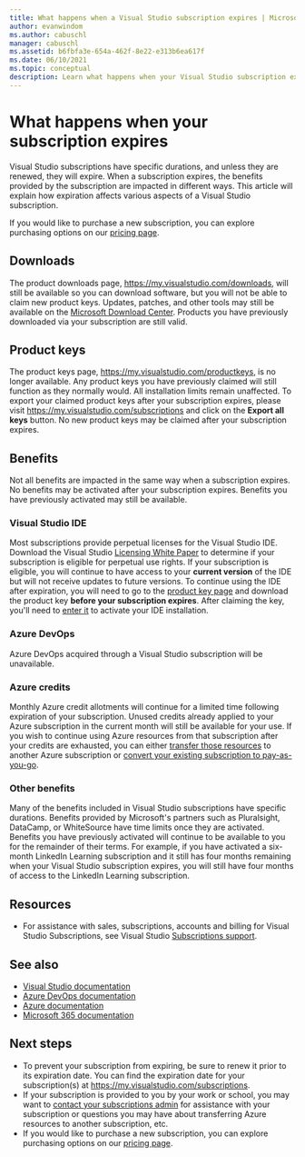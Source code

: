 ```yaml
---
title: What happens when a Visual Studio subscription expires | Microsoft Docs
author: evanwindom
ms.author: cabuschl
manager: cabuschl
ms.assetid: b6fbfa3e-654a-462f-8e22-e313b6ea617f
ms.date: 06/10/2021
ms.topic: conceptual
description: Learn what happens when your Visual Studio subscription expires
---
```


# What happens when your subscription expires
Visual Studio subscriptions have specific durations, and unless they are renewed, they will expire.  When a subscription expires, the benefits provided by the subscription are impacted in different ways.  This article will explain how expiration affects various aspects of a Visual Studio subscription. 

If you would like to purchase a new subscription, you can explore purchasing options on our [pricing page](https://visualstudio.microsoft.com/vs/pricing).

## Downloads
The product downloads page, <https://my.visualstudio.com/downloads>, will still be available so you can download software, but you will not be able to claim new product keys.  Updates, patches, and other tools may still be available on the [Microsoft Download Center](https://www.microsoft.com/downloads).  Products you have previously downloaded via your subscription are still valid.

## Product keys
The product keys page, <https://my.visualstudio.com/productkeys>, is no longer available.  Any product keys you have previously claimed will still function as they normally would.  All installation limits remain unaffected.  To export your claimed product keys after your subscription expires, please visit <https://my.visualstudio.com/subscriptions> and click on the **Export all keys** button.  No new product keys may be claimed after your subscription expires.

## Benefits 
Not all benefits are impacted in the same way when a subscription expires.  No benefits may be activated after your subscription expires.  Benefits you have previously activated may still be available.  

### Visual Studio IDE
Most subscriptions provide perpetual licenses for the Visual Studio IDE. Download the Visual Studio [Licensing White Paper](https://aka.ms/vslicensing) to determine if your subscription is eligible for perpetual use rights.  If your subscription is eligible, you will continue to have access to your **current version** of the IDE but will not receive updates to future versions. To continue using the IDE after expiration, you will need to go to the [product key page](https://my.visualstudio.com/productkeys) and download the product key **before your subscription expires**.  After claiming the key, you'll need to [enter it](https://docs.microsoft.com/visualstudio/ide/how-to-unlock-visual-studio?view=vs-2019#enter-a-product-key) to activate your IDE installation.  

### Azure DevOps
Azure DevOps acquired through a Visual Studio subscription will be unavailable.  

### Azure credits
Monthly Azure credit allotments will continue for a limited time following expiration of your subscription.  Unused credits already applied to your Azure subscription in the current month will still be available for your use.  If you wish to continue using Azure resources from that subscription after your credits are exhausted, you can either [transfer those resources](/azure/azure-resource-manager/management/move-resource-group-and-subscription) to another Azure subscription or [convert your existing subscription to pay-as-you-go](/azure/cost-management-billing/manage/spending-limit#remove-the-spending-limit-in-azure-portal).

### Other benefits 
Many of the benefits included in Visual Studio subscriptions have specific durations.  Benefits provided by Microsoft's partners such as Pluralsight, DataCamp, or WhiteSource have time limits once they are activated.  Benefits you have previously activated will continue to be available to you for the remainder of their terms.  For example, if you have activated a six-month LinkedIn Learning subscription and it still has four months remaining when your Visual Studio subscription expires, you will still have four months of access to the LinkedIn Learning subscription.  

## Resources
- For assistance with sales, subscriptions, accounts and billing for Visual Studio Subscriptions, see Visual Studio [Subscriptions support](https://aka.ms/vssubscriberhelp).

## See also
- [Visual Studio documentation](/visualstudio/)
- [Azure DevOps documentation](/azure/devops/)
- [Azure documentation](/azure/)
- [Microsoft 365 documentation](/microsoft-365/)

## Next steps
- To prevent your subscription from expiring, be sure to renew it prior to its expiration date.  You can find the expiration date for your subscription(s) at <https://my.visualstudio.com/subscriptions>.
- If your subscription is provided to you by your work or school, you may want to [contact your subscriptions admin](contact-my-admin.md) for assistance with your subscription or questions you may have about transferring Azure resources to another subscription, etc.
- If you would like to purchase a new subscription, you can explore purchasing options on our [pricing page](https://visualstudio.microsoft.com/vs/pricing).